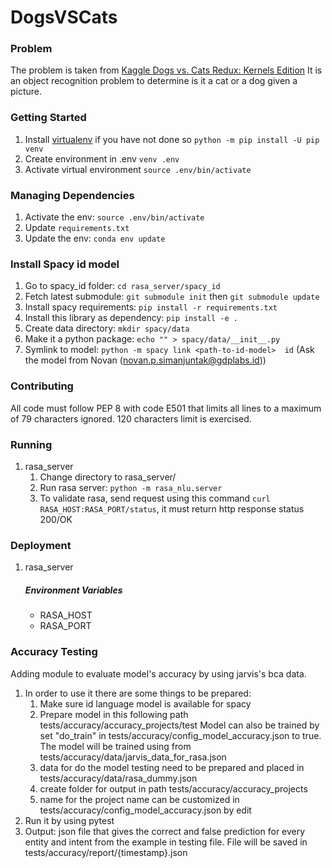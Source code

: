 
# DogsVSCats

### Problem
The problem is taken from [Kaggle Dogs vs. Cats Redux: Kernels Edition](https://www.kaggle.com/c/dogs-vs-cats-redux-kernels-edition#evaluation)
It is an object recognition problem to determine is it a cat or a dog given a picture.

### Getting Started
1. Install [virtualenv](http://conda.pydata.org/miniconda.html) if you have not done so
`python -m pip install -U pip venv`
2. Create environment in .env
`venv .env`                  
3. Activate virtual environment
`source .env/bin/activate` 

### Managing Dependencies
1. Activate the env: `source .env/bin/activate`
2. Update `requirements.txt`
3. Update the env: `conda env update`

### Install Spacy id model
1. Go to spacy_id folder: `cd rasa_server/spacy_id`
2. Fetch latest submodule: `git submodule init` then `git submodule update`
3. Install spacy requirements: `pip install -r requirements.txt`
4. Install this library as dependency: `pip install -e .`
5. Create data directory: `mkdir spacy/data`
6. Make it a python package: `echo "" > spacy/data/__init__.py`
6. Symlink to model: `python -m spacy link <path-to-id-model>  id` 
(Ask the model from Novan (novan.p.simanjuntak@gdplabs.id))

### Contributing
All code must follow PEP 8 with code E501 that limits all lines to a maximum of 79 characters ignored. 120 characters limit is exercised.

### Running
1. rasa_server
    1. Change directory to rasa_server/
    2. Run rasa server: `python -m rasa_nlu.server`
    3. To validate rasa, send request using this command `curl RASA_HOST:RASA_PORT/status`, it must return http response status 200/OK
    
### Deployment
1. rasa_server
    ##### Environment Variables
    * RASA_HOST
    * RASA_PORT

### Accuracy Testing
Adding module to evaluate model's accuracy by using jarvis's bca data.
1. In order to use it there are some things to be prepared:
    1. Make sure id language model is available for spacy
    2. Prepare model in this following path tests/accuracy/accuracy_projects/test Model can also be trained by set "do_train" in tests/accuracy/config_model_accuracy.json to true. The model will be trained using from tests/accuracy/data/jarvis_data_for_rasa.json
    3. data for do the model testing need to be prepared and placed in tests/accuracy/data/rasa_dummy.json
    4. create folder for output in path tests/accuracy/accuracy_projects
    5. name for the project name can be customized in tests/accuracy/config_model_accuracy.json by edit
2. Run it by using pytest
3. Output: json file that gives the correct and false prediction for every entity and intent from the example in testing file. File will be saved in tests/accuracy/report/{timestamp}.json
